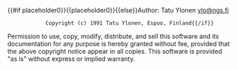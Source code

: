 {{#if placeholder0}}{{placeholder0}}{{else}}Author: Tatu Ylonen <ylo@ngs.fi> 

                Copyright (c) 1991 Tatu Ylonen, Espoo, Finland{{/if}}

 Permission to use, copy, modify, distribute, and sell this software and its documentation for any purpose is hereby granted without fee, provided that the above copyright notice appear in all copies. This software is provided &quot;as is&quot; without express or implied warranty.